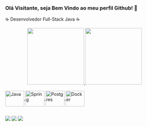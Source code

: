 ### Olá Visitante, seja Bem Vindo ao meu perfil Github! 👋

☕ Desenvolvedor Full-Stack Java ☕

<div align="center">

  <a href="https://github.com/JulioCesar93">
   
  <img height="180em" src="https://github-readme-stats.vercel.app/api?username=JulioCesar93&show_icons=true&theme=vision-friendly-dark&include_all_commits=true&count_private=true">
  <img height="180em" src="https://github-readme-stats.vercel.app/api/top-langs/?username=JulioCesar93&layout=compact&langs_count=7&theme=vision-friendly-dark">
   </div>
    
 <div style="display: inline_block"><br>
  <img align="center" alt="Java" height="50" width="60" src="https://cdn.jsdelivr.net/gh/devicons/devicon/icons/java/java-original-wordmark.svg">
  <img align="center" alt="Spring" height="50" width="60" src="https://cdn.jsdelivr.net/gh/devicons/devicon/icons/spring/spring-original-wordmark.svg">
  <img align="center" alt="Postgres" height="50" width="60" src="https://cdn.jsdelivr.net/gh/devicons/devicon/icons/postgres/postgres-original.svg">
  <img align="center" alt="Docker" height="50" width="60" src="https://cdn.jsdelivr.net/gh/devicons/devicon/icons/docker/docker-original-wordmark.svg">
</div>
  
  ##
 
<div> 

 <a href="https://www.linkedin.com/in/juliocesar1993/" target="_blank"><img src="https://img.shields.io/badge/-LinkedIn-%230077B5?style=for-the-badge&logo=linkedin&logoColor=white" target="_blank"></a> 
 <a href = "mailto:cjjulio7@gmail.com"><img src="https://img.shields.io/badge/-Gmail-%23333?style=for-the-badge&logo=gmail&logoColor=white" target="_blank"></a>
<a href="https://dev.to/juliocesar93" target="_blank"><img src="https://img.shields.io/badge/dev.to-0A0A0A?style=for-the-badge&logo=devdotto&logoColor=white" target="_blank"></a>

  </div>

